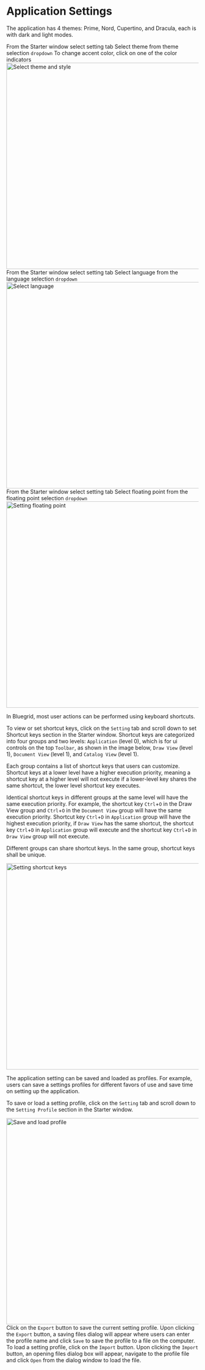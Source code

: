 # Application Settings

<procedure title="Select Themes and Styles" id="select-themes-and-styles">
<p>
The application has 4 themes: Prime, Nord, Cupertino, and Dracula, each is with dark and light modes.
</p>
<step>
From the Starter window select setting tab
</step>
<step>Select theme from theme selection <code>dropdown</code></step>
<step>To change accent color, click on one of the color indicators</step>
<img src="select_theme.png" alt="Select theme and style" width="540"/>
</procedure>

<procedure title="Select language" id="select-language">
<step>
    From the Starter window select setting tab
</step>
<step>
    Select language from the language selection <code>dropdown</code>
</step>
<img src="language_selection.png" alt="Select language" width="540"  />
</procedure>


<procedure title="Set floating point" id="set-floating-point">
<step>
    From the Starter window select setting tab
</step>
<step>
    Select floating point from the floating point selection <code>dropdown</code>
</step>
<img src="precision_selection.png" alt="Setting floating point" width="540" />
</procedure>


<procedure title="Setting shortcut keys" id="setting-shorcut-key">
<p>
In Bluegrid, most user actions can be performed using keyboard shortcuts. 
</p>
<p>
To view or set shortcut keys, click on the <code>Setting</code> tab and scroll down to set Shortcut keys section in the Starter window.
Shortcut keys are categorized into four groups and two levels: <code>Application</code> (level 0), which is for ui controls on the top <code>Toolbar</code>, as shown in the image below,
<code>Draw View</code> (level 1), <code>Document View</code> (level 1), and <code>Catalog View</code> (level 1).
</p>
<p>
Each group contains a list of shortcut keys that users can customize. Shortcut keys at a lower level have a higher execution priority, meaning a shortcut key at a higher level will not execute if a lower-level key shares the same shortcut, the lower level shortcut key executes.
</p>
<p>
Identical shortcut keys in different groups at the same level will have the same execution priority. For example, the shortcut key <code>Ctrl</code>+<code>O</code> in the Draw View group and <code>Ctrl</code>+<code>O</code> in the <code>Document View</code> group will have the same execution priority. Shortcut key <code>Ctrl</code>+<code>D</code> in <code>Application</code> group will have the highest execution priority, if <code>Draw View</code> has the same shortcut, the shortcut key <code>Ctrl</code>+<code>D</code> in <code>Application</code> group will execute and the shortcut key <code>Ctrl</code>+<code>D</code> in <code>Draw View</code> group will not execute.
</p>
<p>
Different groups can share shortcut keys. In the same group, shortcut keys shall be unique.
</p>


<img src="shortcut.png" alt="Setting shortcut keys" width="540"/>

</procedure>

<procedure title="Save and load profiles" id="save-load-profiles">
<p>
    The application setting can be saved and loaded as profiles. For example, users can save a settings profiles for different favors of use and save time on setting up the application.
</p>
<p>
    To save or load a setting profile, click on the <code>Setting</code> tab and scroll down to the <code>Setting Profile</code> section in the Starter window.
</p>
<img src="profile.png" alt="Save and load profile" width="540"/>
</procedure>

<procedure title="Import setting profiles">
<step>
    Click on the <code>Export</code> button to save the current setting profile.
</step>
<step>
    Upon clicking the <code>Export</code> button, a saving files dialog will appear where users can enter the profile name and click <code>Save</code> to save the profile to a file on the computer.
</step>
</procedure>

<procedure title="Export setting profiles">
<step>
    To load a setting profile, click on the <code>Import</code> button.
</step>
<step>
    Upon clicking the <code>Import</code> button, an opening files dialog box will appear, navigate to the profile file and click <code>Open</code> from the dialog window to load the file.
</step>
</procedure>